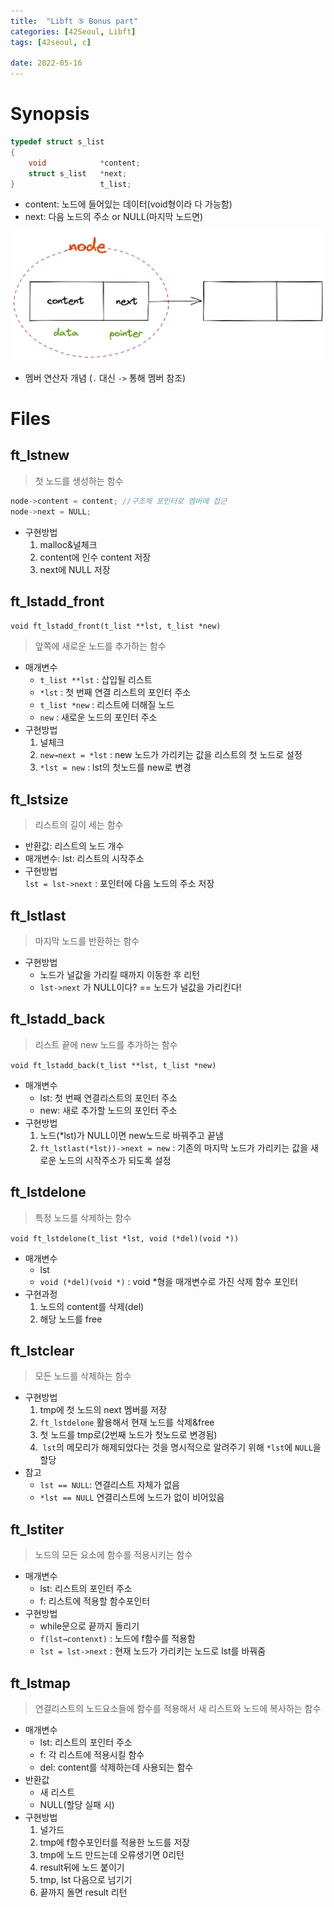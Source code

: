 ```yaml
---
title:  "Libft ⑤ Bonus part"
categories: [42Seoul, Libft]
tags: [42seoul, c]
 
date: 2022-05-16
---
```


# Synopsis
    
```c
typedef struct s_list
{
	void			*content;
	struct s_list	*next;
}					t_list;
```
    
- content: 노드에 들어있는 데이터(void형이라 다 가능함)
- next: 다음 노드의 주소 or NULL(마지막 노드면)
    
![linked list](/assets/img/42seoul/libft/linked%20list.png)

    
- 멤버 연산자 개념 (`.` 대신 `->` 통해 멤버 참조)

# Files
## ft_lstnew
    
> 첫 노드를 생성하는 함수

```c
node->content = content; //구조체 포인터로 멤버에 접근
node->next = NULL;
```  
- 구현방법
  1. malloc&널체크
  2. content에 인수 content 저장
  3. next에 NULL 저장

## ft_lstadd_front
    
`void ft_lstadd_front(t_list **lst, t_list *new)`
    
> 앞쪽에 새로운 노드를 추가하는 함수

- 매개변수
  - `t_list **lst` : 삽입될 리스트
  - `*lst` : 첫 번째 연결 리스트의 포인터 주소
  - `t_list *new` : 리스트에 더해질 노드
  - `new` : 새로운 노드의 포인터 주소
- 구현방법
  1. 널체크
  2. `new→next = *lst` : new 노드가 가리키는 값을 리스트의 첫 노드로 설정
  3. `*lst = new` : lst의 첫노드를 new로 변경

    
## ft_lstsize
    
> 리스트의 길이 세는 함수

- 반환값: 리스트의 노드 개수
- 매개변수: lst: 리스트의 시작주소
- 구현방법  
`lst = lst->next` : 포인터에 다음 노드의 주소 저장

## ft_lstlast
    
> 마지막 노드를 반환하는 함수

- 구현방법
  - 노드가 널값을 가리킬 때까지 이동한 후 리턴
  - `lst->next` 가 NULL이다? == 노드가 널값을 가리킨다!

## ft_lstadd_back
    
> 리스트 끝에 new 노드를 추가하는 함수
    
`void ft_lstadd_back(t_list **lst, t_list *new)`
    
- 매개변수
  - lst: 첫 번째 연결리스트의 포인터 주소
  - new: 새로 추가할 노드의 포인터 주소
- 구현방법
  1. 노드(*lst)가 NULL이면 new노드로 바꿔주고 끝냄
  2. `ft_lstlast(*lst))->next = new` : 기존의 마지막 노드가 가리키는 값을 새로운 노드의 시작주소가 되도록 설정
        
## ft_lstdelone
    
> 특정 노드를 삭제하는 함수
    
`void ft_lstdelone(t_list *lst, void (*del)(void *))`
    
- 매개변수
  - lst
  - `void (*del)(void *)` : void *형을 매개변수로 가진 삭제 함수 포인터
- 구현과정
  1. 노드의 content를 삭제(del)
  2. 해당 노드를 free

## ft_lstclear
    
> 모든 노드를 삭제하는 함수

- 구현방법
  1. tmp에 첫 노드의 next 멤버를 저장
  2. `ft_lstdelone` 활용해서 현재 노드를 삭제&free
  3. 첫 노드를 tmp로(2번째 노드가 첫노드로 변경됨)
  4.  `lst`의 메모리가 해제되었다는 것을 명시적으로 알려주기 위해 `*lst`에 `NULL`을 할당
- 참고
  - `lst == NULL`: 연결리스트 자체가 없음
  - `*lst == NULL` 연결리스트에 노드가 없이 비어있음

## ft_lstiter
    
> 노드의 모든 요소에 함수를 적용시키는 함수

- 매개변수
  - lst: 리스트의 포인터 주소
  - f: 리스트에 적용할 함수포인터
- 구현방법
  - while문으로 끝까지 돌리기
  - `f(lst→contenxt)` : 노드에 f함수를 적용함
  - `lst = lst->next` : 현재 노드가 가리키는 노드로 lst를 바꿔줌

## ft_lstmap
    
> 연결리스트의 노드요소들에 함수를 적용해서 새 리스트와 노드에 복사하는 함수

- 매개변수
  - lst: 리스트의 포인터 주소
  - f: 각 리스트에 적용시킬 함수
  - del: content를 삭제하는데 사용되는 함수
- 반환값
  - 새 리스트
  - NULL(할당 실패 시)
- 구현방법
	1. 널가드
	2. tmp에 f함수포인터를 적용한 노드를 저장
	3. tmp에 노드 만드는데 오류생기면 0리턴
	4. result뒤에 노드 붙이기
	5. tmp, lst 다음으로 넘기기
	6. 끝까지 돌면 result 리턴
    